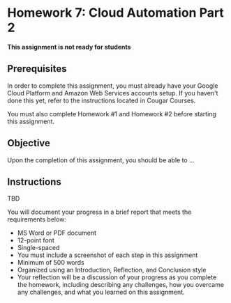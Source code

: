 # Homework 7: Cloud Automation Part 2

****This assignment is not ready for students****
## Prerequisites
In order to complete this assignment, you must already have your Google Cloud Platform and Amazon Web Services accounts setup.  If you haven't done this yet, refer to the instructions located in Cougar Courses.  

You must also complete Homework #1 and Homework #2 before starting this assignment.

## Objective
Upon the completion of this assignment, you should be able to ...

## Instructions
TBD

You will document your progress in a brief report that meets the requirements below:
<ul>
  <li>MS Word or PDF document
  <li>12-point font
  <li>Single-spaced
  <li>You must include a screenshot of each step in this assignment
  <li>Minimum of 500 words
  <li>Organized using an Introduction, Reflection, and Conclusion style
  <li>Your reflection will be a discussion of your progress as you complete the homework, including describing any challenges, how you overcame any challenges, and what you learned on this assignment.
</ul>

